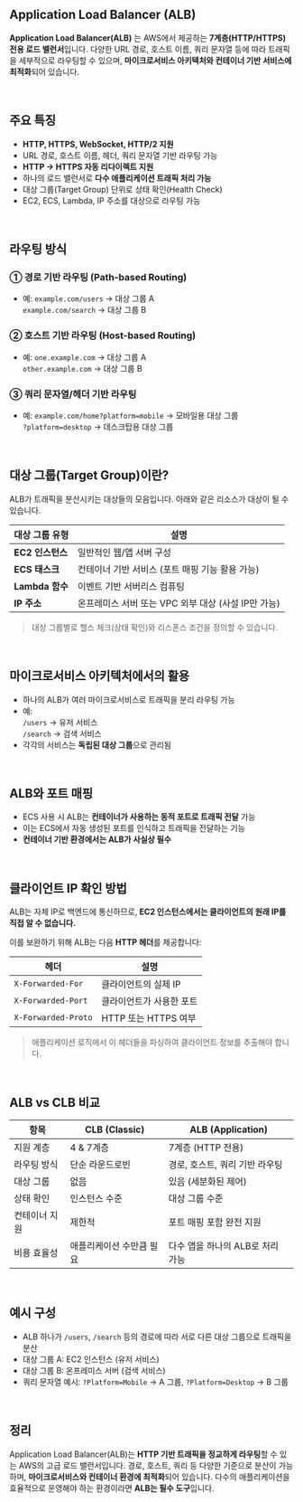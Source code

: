 ## Application Load Balancer (ALB)

**Application Load Balancer(ALB)** 는 AWS에서 제공하는 **7계층(HTTP/HTTPS) 전용 로드 밸런서**입니다. 다양한 URL 경로, 호스트 이름, 쿼리 문자열 등에 따라 트래픽을 세부적으로 라우팅할 수 있으며, **마이크로서비스 아키텍처와 컨테이너 기반 서비스에 최적화**되어 있습니다.

<br>

## 주요 특징
- **HTTP, HTTPS, WebSocket, HTTP/2 지원**
- URL 경로, 호스트 이름, 헤더, 쿼리 문자열 기반 라우팅 가능
- **HTTP → HTTPS 자동 리다이렉트 지원**
- 하나의 로드 밸런서로 **다수 애플리케이션 트래픽 처리 가능**
- 대상 그룹(Target Group) 단위로 상태 확인(Health Check)
- EC2, ECS, Lambda, IP 주소를 대상으로 라우팅 가능

<br>

## 라우팅 방식

### ① 경로 기반 라우팅 (Path-based Routing)
- 예: `example.com/users` → 대상 그룹 A  
  `example.com/search` → 대상 그룹 B

### ② 호스트 기반 라우팅 (Host-based Routing)
- 예: `one.example.com` → 대상 그룹 A  
  `other.example.com` → 대상 그룹 B

### ③ 쿼리 문자열/헤더 기반 라우팅
- 예: `example.com/home?platform=mobile` → 모바일용 대상 그룹  
  `?platform=desktop` → 데스크탑용 대상 그룹

<br>

## 대상 그룹(Target Group)이란?
ALB가 트래픽을 분산시키는 대상들의 모음입니다. 아래와 같은 리소스가 대상이 될 수 있습니다.

| 대상 그룹 유형 | 설명 |
|----------------|------|
| **EC2 인스턴스** | 일반적인 웹/앱 서버 구성 |
| **ECS 태스크** | 컨테이너 기반 서비스 (포트 매핑 기능 활용 가능) |
| **Lambda 함수** | 이벤트 기반 서버리스 컴퓨팅 |
| **IP 주소** | 온프레미스 서버 또는 VPC 외부 대상 (사설 IP만 가능) |

> 대상 그룹별로 헬스 체크(상태 확인)와 리스폰스 조건을 정의할 수 있습니다.

<br>

## 마이크로서비스 아키텍처에서의 활용
- 하나의 ALB가 여러 마이크로서비스로 트래픽을 분리 라우팅 가능
- 예:  
  `/users` → 유저 서비스  
  `/search` → 검색 서비스  
- 각각의 서비스는 **독립된 대상 그룹**으로 관리됨

<br>

## ALB와 포트 매핑
- ECS 사용 시 ALB는 **컨테이너가 사용하는 동적 포트로 트래픽 전달** 가능
- 이는 ECS에서 자동 생성된 포트를 인식하고 트래픽을 전달하는 기능
- **컨테이너 기반 환경에서는 ALB가 사실상 필수**

<br>

## 클라이언트 IP 확인 방법
ALB는 자체 IP로 백엔드에 통신하므로, **EC2 인스턴스에서는 클라이언트의 원래 IP를 직접 알 수 없습니다.**

이를 보완하기 위해 ALB는 다음 **HTTP 헤더**를 제공합니다:

| 헤더 | 설명 |
|-------|------|
| `X-Forwarded-For` | 클라이언트의 실제 IP |
| `X-Forwarded-Port` | 클라이언트가 사용한 포트 |
| `X-Forwarded-Proto` | HTTP 또는 HTTPS 여부 |

> 애플리케이션 로직에서 이 헤더들을 파싱하여 클라이언트 정보를 추출해야 합니다.

<br>

## ALB vs CLB 비교

| 항목 | CLB (Classic) | ALB (Application) |
|------|----------------|-------------------|
| 지원 계층 | 4 & 7계층 | 7계층 (HTTP 전용) |
| 라우팅 방식 | 단순 라운드로빈 | 경로, 호스트, 쿼리 기반 라우팅 |
| 대상 그룹 | 없음 | 있음 (세분화된 제어) |
| 상태 확인 | 인스턴스 수준 | 대상 그룹 수준 |
| 컨테이너 지원 | 제한적 | 포트 매핑 포함 완전 지원 |
| 비용 효율성 | 애플리케이션 수만큼 필요 | 다수 앱을 하나의 ALB로 처리 가능 |

<br>

## 예시 구성
- ALB 하나가 `/users`, `/search` 등의 경로에 따라 서로 다른 대상 그룹으로 트래픽을 분산
- 대상 그룹 A: EC2 인스턴스 (유저 서비스)
- 대상 그룹 B: 온프레미스 서버 (검색 서비스)
- 쿼리 문자열 예시: `?Platform=Mobile` → A 그룹, `?Platform=Desktop` → B 그룹

<br>

## 정리
Application Load Balancer(ALB)는 **HTTP 기반 트래픽을 정교하게 라우팅**할 수 있는 AWS의 고급 로드 밸런서입니다. 경로, 호스트, 쿼리 등 다양한 기준으로 분산이 가능하며, **마이크로서비스와 컨테이너 환경에 최적화**되어 있습니다. 다수의 애플리케이션을 효율적으로 운영해야 하는 환경이라면 **ALB는 필수 도구**입니다.
